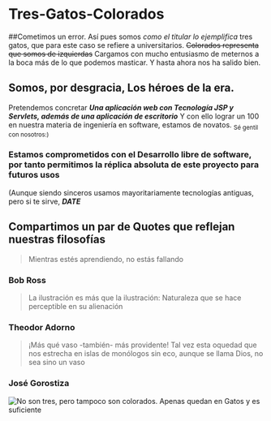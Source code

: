 # Tres-Gatos-Colorados
##Cometimos un error.
Así pues somos *como el titular lo ejemplifica* tres gatos, que para este caso se refiere a universitarios. ~~Colorados representa que somos de izquierdas~~
Cargamos con mucho entusiasmo de meternos a la boca más de lo que podemos masticar. Y hasta ahora nos ha salido bien.

## Somos, por desgracia, Los héroes de la era.
Pretendemos concretar ***Una aplicación web con Tecnología JSP y Servlets, además de una aplicación de escritorio***
Y con ello lograr un 100 en nuestra materia de ingeniería en software, estamos de novatos. <sub>Sé gentil con nosotros:)</sub>
### Estamos comprometidos con el Desarrollo libre de software, por tanto permitimos la réplica absoluta de este proyecto para futuros usos 
(Aunque siendo sinceros usamos mayoritariamente tecnologías antiguas, pero si te sirve, ***DATE***
## Compartimos un par de Quotes que reflejan nuestras filosofías
>Mientras estés aprendiendo, no estás fallando

### Bob Ross
>La ilustración es más que la ilustración: Naturaleza que se hace perceptible en su alienación


### Theodor Adorno
>¡Más qué vaso -también- más providente!
>Tal vez esta oquedad que nos estrecha
>en islas de monólogos sin eco,
>aunque se llama Dios,
>no sea sino un vaso
### José Gorostiza


![No son tres, pero tampoco son colorados. Apenas quedan en Gatos y es suficiente](https://images.app.goo.gl/h2Rs4xkgynegFvTm9)


